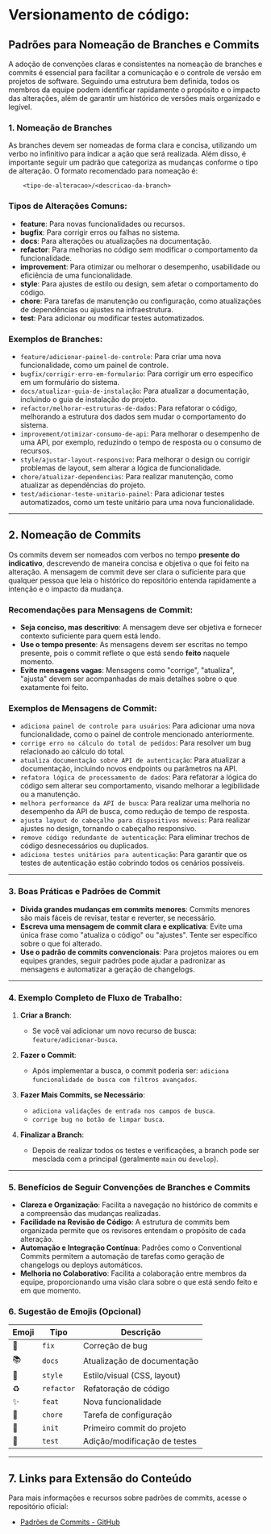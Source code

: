 # Versionamento de código:

## Padrões para Nomeação de Branches e Commits

A adoção de convenções claras e consistentes na nomeação de branches e commits é essencial para facilitar a comunicação e o controle de versão em projetos de software. Seguindo uma estrutura bem definida, todos os membros da equipe podem identificar rapidamente o propósito e o impacto das alterações, além de garantir um histórico de versões mais organizado e legível.

### 1. Nomeação de Branches

As branches devem ser nomeadas de forma clara e concisa, utilizando um verbo no infinitivo para indicar a ação que será realizada. Além disso, é importante seguir um padrão que categoriza as mudanças conforme o tipo de alteração. O formato recomendado para nomeação é:

```
    <tipo-de-alteracao>/<descricao-da-branch>
```
### Tipos de Alterações Comuns:

- **feature**: Para novas funcionalidades ou recursos.
- **bugfix**: Para corrigir erros ou falhas no sistema.
- **docs**: Para alterações ou atualizações na documentação.
- **refactor**: Para melhorias no código sem modificar o comportamento da funcionalidade.
- **improvement**: Para otimizar ou melhorar o desempenho, usabilidade ou eficiência de uma funcionalidade.
- **style**: Para ajustes de estilo ou design, sem afetar o comportamento do código.
- **chore**: Para tarefas de manutenção ou configuração, como atualizações de dependências ou ajustes na infraestrutura.
- **test**: Para adicionar ou modificar testes automatizados.

### Exemplos de Branches:

- `feature/adicionar-painel-de-controle`: Para criar uma nova funcionalidade, como um painel de controle.
- `bugfix/corrigir-erro-em-formulario`: Para corrigir um erro específico em um formulário do sistema.
- `docs/atualizar-guia-de-instalação`: Para atualizar a documentação, incluindo o guia de instalação do projeto.
- `refactor/melhorar-estruturas-de-dados`: Para refatorar o código, melhorando a estrutura dos dados sem mudar o comportamento do sistema.
- `improvement/otimizar-consumo-de-api`: Para melhorar o desempenho de uma API, por exemplo, reduzindo o tempo de resposta ou o consumo de recursos.
- `style/ajustar-layout-responsivo`: Para melhorar o design ou corrigir problemas de layout, sem alterar a lógica de funcionalidade.
- `chore/atualizar-dependencias`: Para realizar manutenção, como atualizar as dependências do projeto.
- `test/adicionar-teste-unitario-painel`: Para adicionar testes automatizados, como um teste unitário para uma nova funcionalidade.

---

## 2. Nomeação de Commits

Os commits devem ser nomeados com verbos no tempo **presente do indicativo**, descrevendo de maneira concisa e objetiva o que foi feito na alteração. A mensagem de commit deve ser clara o suficiente para que qualquer pessoa que leia o histórico do repositório entenda rapidamente a intenção e o impacto da mudança.

### Recomendações para Mensagens de Commit:

- **Seja conciso, mas descritivo**: A mensagem deve ser objetiva e fornecer contexto suficiente para quem está lendo.
- **Use o tempo presente**: As mensagens devem ser escritas no tempo presente, pois o commit reflete o que está sendo **feito** naquele momento.
- **Evite mensagens vagas**: Mensagens como "corrige", "atualiza", "ajusta" devem ser acompanhadas de mais detalhes sobre o que exatamente foi feito.

### Exemplos de Mensagens de Commit:

- `adiciona painel de controle para usuários`: Para adicionar uma nova funcionalidade, como o painel de controle mencionado anteriormente.
- `corrige erro no cálculo do total de pedidos`: Para resolver um bug relacionado ao cálculo do total.
- `atualiza documentação sobre API de autenticação`: Para atualizar a documentação, incluindo novos endpoints ou parâmetros na API.
- `refatora lógica de processamento de dados`: Para refatorar a lógica do código sem alterar seu comportamento, visando melhorar a legibilidade ou a manutenção.
- `melhora performance da API de busca`: Para realizar uma melhoria no desempenho da API de busca, como redução de tempo de resposta.
- `ajusta layout do cabeçalho para dispositivos móveis`: Para realizar ajustes no design, tornando o cabeçalho responsivo.
- `remove código redundante de autenticação`: Para eliminar trechos de código desnecessários ou duplicados.
- `adiciona testes unitários para autenticação`: Para garantir que os testes de autenticação estão cobrindo todos os cenários possíveis.

---

### 3. Boas Práticas e Padrões de Commit

- **Divida grandes mudanças em commits menores**: Commits menores são mais fáceis de revisar, testar e reverter, se necessário.
- **Escreva uma mensagem de commit clara e explicativa**: Evite uma única frase como "atualiza o código" ou "ajustes". Tente ser específico sobre o que foi alterado.
- **Use o padrão de commits convencionais**: Para projetos maiores ou em equipes grandes, seguir padrões pode ajudar a padronizar as mensagens e automatizar a geração de changelogs.

---

### 4. Exemplo Completo de Fluxo de Trabalho:

1. **Criar a Branch**:
   - Se você vai adicionar um novo recurso de busca: `feature/adicionar-busca`.
2. **Fazer o Commit**:
   - Após implementar a busca, o commit poderia ser: `adiciona funcionalidade de busca com filtros avançados`.
3. **Fazer Mais Commits, se Necessário**:

   - `adiciona validações de entrada nos campos de busca`.
   - `corrige bug no botão de limpar busca`.

4. **Finalizar a Branch**:
   - Depois de realizar todos os testes e verificações, a branch pode ser mesclada com a principal (geralmente `main` ou `develop`).

---

### 5. Benefícios de Seguir Convenções de Branches e Commits

- **Clareza e Organização**: Facilita a navegação no histórico de commits e a compreensão das mudanças realizadas.
- **Facilidade na Revisão de Código**: A estrutura de commits bem organizada permite que os revisores entendam o propósito de cada alteração.
- **Automação e Integração Contínua**: Padrões como o Conventional Commits permitem a automação de tarefas como geração de changelogs ou deploys automáticos.
- **Melhoria no Colaborativo**: Facilita a colaboração entre membros da equipe, proporcionando uma visão clara sobre o que está sendo feito e em que momento.

### 6. Sugestão de Emojis (Opcional)

| Emoji | Tipo        | Descrição                     |
|-------|-------------|-------------------------------|
| 🐛    | `fix`       | Correção de bug               |
| 📚    | `docs`      | Atualização de documentação   |
| 💄    | `style`     | Estilo/visual (CSS, layout)   |
| ♻️    | `refactor`  | Refatoração de código         |
| ✨    | `feat`      | Nova funcionalidade           |
| 🔧    | `chore`     | Tarefa de configuração        |
| 🎉    | `init`      | Primeiro commit do projeto    |
| 🧪    | `test`      | Adição/modificação de testes  |

---

## 7. Links para Extensão do Conteúdo

Para mais informações e recursos sobre padrões de commits, acesse o repositório oficial:

- [Padrões de Commits - GitHub](https://github.com/iuricode/padroes-de-commits)
